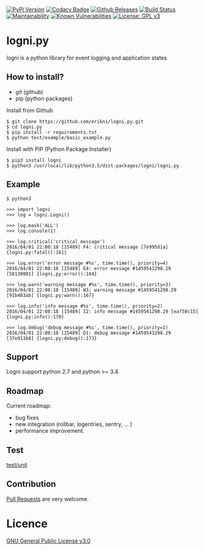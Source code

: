 [![PyPI Version](https://shields.mitmproxy.org/pypi/v/logni.svg)](https://pypi.org/project/logni/)
[![Codacy Badge](https://api.codacy.com/project/badge/Grade/441b9bb67c0f4956b5d4bcfbe76e00c6)](https://www.codacy.com/manual/erikni/logni.py?utm_source=github.com&amp;utm_medium=referral&amp;utm_content=erikni/logni.py&amp;utm_campaign=Badge_Grade)
[![Github Releases](https://img.shields.io/github/downloads/atom/atom/latest/total.svg)](https://github.com/erikni/logni.py/releases)
[![Build Status](https://api.travis-ci.org/erikni/logni.py.svg?branch=develop)](http://travis-ci.org/erikni/logni.py)
[![Maintainability](https://api.codeclimate.com/v1/badges/27cb403386b704028bb5/maintainability)](https://codeclimate.com/github/erikni/logni.py/maintainability)
[![Known Vulnerabilities](https://snyk.io//test/github/erikni/logni.py/badge.svg?targetFile=requirements.txt)](https://snyk.io//test/github/erikni/logni.py?targetFile=requirements.txt)
[![License: GPL v3](https://img.shields.io/badge/License-GPLv3-blue.svg)](LICENCE)

# logni.py
logni is a python library for event logging and application states

## How to install?
- git (github)
- pip (python packages)


Install from Github
```
$ git clone https://github.com/erikni/logni.py.git
$ cd logni.py
$ pip install -r requirements.txt
$ python test/example/basic_example.py
```

Install with PIP (Python Package Installer)
```
$ pip3 install logni
$ python3 /usr/local/lib/python3.5/dist-packages/logni/logni.py 
```

## Example

```
$ python3

>>> import logni
>>> log = logni.Logni()

>>> log.mask('ALL')
>>> log.console(1)

>>> log.critical('critical message')
2016/04/01 22:08:18 [15489] F4: critical message [7e995d1a] {logni.py:fatal():161}

>>> log.error('error message #%s', time.time(), priority=4)
2016/04/01 22:08:18 [15489] E4: error message #1459541298.29 [58138001] {logni.py:error():164}

>>> log.warn('warning message #%s', time.time(), priority=3)
2016/04/01 22:08:18 [15489] W3: warning message #1459541298.29 [91b483ab] {logni.py:warn():167}

>>> log.info('info message #%s', time.time(), priority=2)
2016/04/01 22:08:18 [15489] I2: info message #1459541298.29 [eaf58c15] {logni.py:info():170}

>>> log.debug('debug message #%s', time.time(), priority=1)
2016/04/01 22:08:18 [15489] D1: debug message #1459541298.29 [37e911b8] {logni.py:debug():173}
```

## Support

Logni support python 2.7 and python >= 3.4

## Roadmap

Current roadmap:

* bug fixes
* new integration (rollbar, logentries, sentry, ... )
* performance improvement.

## Test

[test/unit](https://github.com/erikni/logni.py/tree/develop/test/unit)

## Contribution

[Pull Requests](https://github.com/erikni/logni.py/pulls) are very welcome.

# Licence

[GNU General Public License v3.0](LICENSE)
